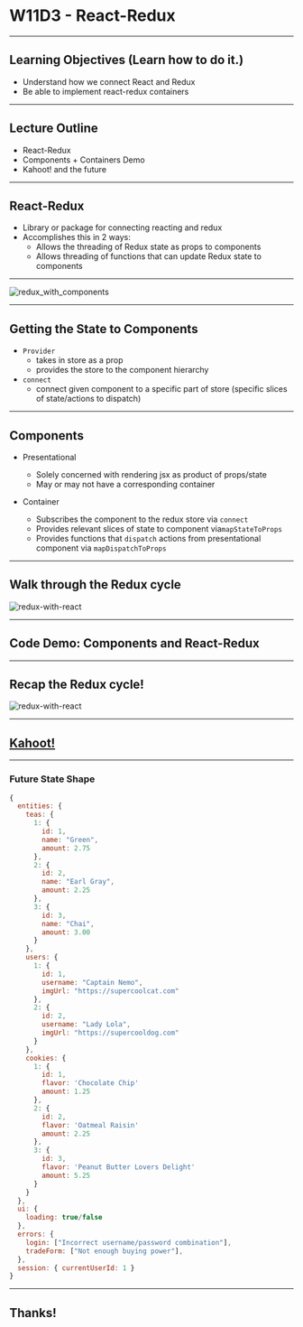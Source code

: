 # W11D3 - React-Redux

---

## Learning Objectives (Learn how to do it.)

+ Understand how we connect React and Redux
+ Be able to implement react-redux containers

---

## Lecture Outline

+ React-Redux
+ Components + Containers Demo
+ Kahoot! and the future

---

## React-Redux

+ Library or package for connecting reacting and redux
+ Accomplishes this in 2 ways:
  + Allows the threading of Redux state as props to components
  + Allows threading of functions that can update Redux state to components

---

![redux_with_components](https://raw.githubusercontent.com/appacademy/worldwide-lecture-notes/master/react/w10d5-react-redux/assets/redux_with_components.png?token=GHSAT0AAAAAABQMGM3BF7VP2OZBGA7MSVZ6YRPXFHQ)

---

## Getting the State to Components

+ `Provider`
  + takes in store as a prop
  + provides the store to the component hierarchy
+ `connect`
  + connect given component to a specific part of store (specific slices of state/actions to dispatch)

---

## Components

+ Presentational
  + Solely concerned with rendering jsx as product of props/state
  + May or may not have a corresponding container

+ Container
  + Subscribes the component to the redux store via `connect`
  + Provides relevant slices of state to component via`mapStateToProps`
  + Provides functions that `dispatch` actions from presentational component via `mapDispatchToProps`

---

## Walk through the Redux cycle
![redux-with-react](https://raw.githubusercontent.com/appacademy/worldwide-lecture-notes/master/react/w10d5-react-redux/assets/redux-cycle-only.png?token=GHSAT0AAAAAABQMGM3BJEAD5NHNWW7IG7DUYRPXG7A)

---

## Code Demo: Components and React-Redux

---

## Recap the Redux cycle!
![redux-with-react](https://raw.githubusercontent.com/appacademy/worldwide-lecture-notes/master/react/w10d5-react-redux/assets/redux-cycle-only.png?token=GHSAT0AAAAAABQMGM3BJEAD5NHNWW7IG7DUYRPXG7A)

---

## [Kahoot!](https://play.kahoot.it/v2/?quizId=c7f26447-0632-4822-84a2-22282e22b67a)

---

### Future State Shape
```js
{
  entities: {
    teas: {
      1: {
        id: 1,
        name: "Green",
        amount: 2.75
      },
      2: {
        id: 2,
        name: "Earl Gray",
        amount: 2.25
      },
      3: {
        id: 3,
        name: "Chai",
        amount: 3.00
      }
    },
    users: {
      1: {
        id: 1,
        username: "Captain Nemo",
        imgUrl: "https://supercoolcat.com"
      },
      2: {
        id: 2,
        username: "Lady Lola",
        imgUrl: "https://supercooldog.com"
      }
    },
    cookies: {
      1: {
        id: 1,
        flavor: 'Chocolate Chip'
        amount: 1.25
      },
      2: {
        id: 2,
        flavor: 'Oatmeal Raisin'
        amount: 2.25
      },
      3: {
        id: 3,
        flavor: 'Peanut Butter Lovers Delight'
        amount: 5.25
      }
    }
  },
  ui: {
    loading: true/false
  },
  errors: {
    login: ["Incorrect username/password combination"],
    tradeForm: ["Not enough buying power"],
  },
  session: { currentUserId: 1 }
}
```

---

## Thanks!
